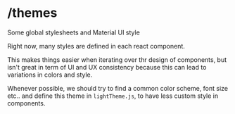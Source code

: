# /themes

Some global stylesheets and Material UI style

Right now, many styles are defined in each react component.

This makes things easier when iterating over thr design of components, but isn't
great in term of UI and UX consistency because this can lead to variations in
colors and style.

Whenever possible, we should try to find a common color scheme, font size etc..
and define this theme in `lightTheme.js`, to have less custom style in components.
